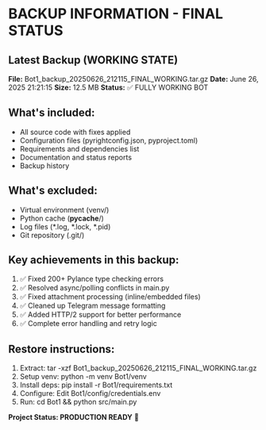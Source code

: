 # BACKUP INFORMATION - FINAL STATUS

## Latest Backup (WORKING STATE)
**File:** Bot1_backup_20250626_212115_FINAL_WORKING.tar.gz
**Date:** June 26, 2025 21:21:15
**Size:** 12.5 MB
**Status:** ✅ FULLY WORKING BOT

## What's included:
- All source code with fixes applied
- Configuration files (pyrightconfig.json, pyproject.toml)
- Requirements and dependencies list
- Documentation and status reports
- Backup history

## What's excluded:
- Virtual environment (venv/)
- Python cache (__pycache__/)
- Log files (*.log, *.lock, *.pid)
- Git repository (.git/)

## Key achievements in this backup:
1. ✅ Fixed 200+ Pylance type checking errors
2. ✅ Resolved async/polling conflicts in main.py
3. ✅ Fixed attachment processing (inline/embedded files)
4. ✅ Cleaned up Telegram message formatting
5. ✅ Added HTTP/2 support for better performance
6. ✅ Complete error handling and retry logic

## Restore instructions:
1. Extract: tar -xzf Bot1_backup_20250626_212115_FINAL_WORKING.tar.gz
2. Setup venv: python -m venv Bot1/venv
3. Install deps: pip install -r Bot1/requirements.txt
4. Configure: Edit Bot1/config/credentials.env
5. Run: cd Bot1 && python src/main.py

**Project Status: PRODUCTION READY** 🚀
